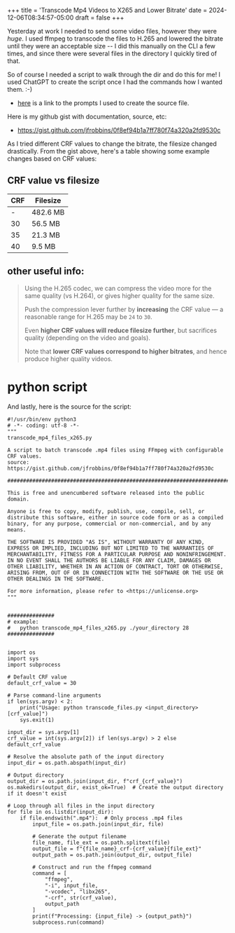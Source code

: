 +++
title = 'Transcode Mp4 Videos to X265 and Lower Bitrate'
date = 2024-12-06T08:34:57-05:00
draft = false
+++

Yesterday at work I needed to send some video files, however they were _huge_. 
I used ffmpeg to transcode the files to H.265 and lowered the bitrate until they were an acceptable size -- 
I did this manually on the CLI a few times, and since there were several files in the directory I quickly tired of that.

So of course I needed a script to walk through the dir and do this for me!
I used ChatGPT to create the script once I had the commands how I wanted them. :-)
- [here](https://chatgpt.com/share/6752fc65-1f94-8009-9c93-755aa0bf5407) is a link to the prompts I used to create the source file.

Here is my github gist with documentation, source, etc:
- https://gist.github.com/jfrobbins/0f8ef94b1a7ff780f74a320a2fd9530c

As I tried different CRF values to change the bitrate, the filesize changed drastically.
From the gist above, here's a table showing some example changes based on CRF values:

## CRF value vs filesize
| CRF | Filesize |
| --- | ----- |
| -   | 482.6 MB |
| 30  |  56.5 MB |
| 35  |  21.3 MB |
| 40  |   9.5 MB |

## other useful info:

> Using the H.265 codec, we can compress the video more for the same quality (vs H.264), or gives higher quality for the same size. 
> 
> Push the compression lever further by **increasing** the CRF value — a reasonable range for H.265 may be `24` to `30`.   
> 
> Even **higher CRF values will reduce filesize further**, but sacrifices quality (depending on the video and goals).
> 
> Note that **lower CRF values correspond to higher bitrates**, and hence produce higher quality videos.

# python script

And lastly, here is the source for the script:

```
#!/usr/bin/env python3
# -*- coding: utf-8 -*-
"""
transcode_mp4_files_x265.py

A script to batch transcode .mp4 files using FFmpeg with configurable CRF values.
source: https://gist.github.com/jfrobbins/0f8ef94b1a7ff780f74a320a2fd9530c

############################################################################

This is free and unencumbered software released into the public domain.

Anyone is free to copy, modify, publish, use, compile, sell, or
distribute this software, either in source code form or as a compiled
binary, for any purpose, commercial or non-commercial, and by any
means.

THE SOFTWARE IS PROVIDED "AS IS", WITHOUT WARRANTY OF ANY KIND,
EXPRESS OR IMPLIED, INCLUDING BUT NOT LIMITED TO THE WARRANTIES OF
MERCHANTABILITY, FITNESS FOR A PARTICULAR PURPOSE AND NONINFRINGEMENT.
IN NO EVENT SHALL THE AUTHORS BE LIABLE FOR ANY CLAIM, DAMAGES OR
OTHER LIABILITY, WHETHER IN AN ACTION OF CONTRACT, TORT OR OTHERWISE,
ARISING FROM, OUT OF OR IN CONNECTION WITH THE SOFTWARE OR THE USE OR
OTHER DEALINGS IN THE SOFTWARE.

For more information, please refer to <https://unlicense.org>
"""


###############
# example:
#   python transcode_mp4_files_x265.py ./your_directory 28
###############


import os
import sys
import subprocess

# Default CRF value
default_crf_value = 30

# Parse command-line arguments
if len(sys.argv) < 2:
    print("Usage: python transcode_files.py <input_directory> [crf_value]")
    sys.exit(1)

input_dir = sys.argv[1]
crf_value = int(sys.argv[2]) if len(sys.argv) > 2 else default_crf_value

# Resolve the absolute path of the input directory
input_dir = os.path.abspath(input_dir)

# Output directory
output_dir = os.path.join(input_dir, f"crf_{crf_value}")
os.makedirs(output_dir, exist_ok=True)  # Create the output directory if it doesn't exist

# Loop through all files in the input directory
for file in os.listdir(input_dir):
    if file.endswith(".mp4"):  # Only process .mp4 files
        input_file = os.path.join(input_dir, file)

        # Generate the output filename
        file_name, file_ext = os.path.splitext(file)
        output_file = f"{file_name}_crf-{crf_value}{file_ext}"
        output_path = os.path.join(output_dir, output_file)

        # Construct and run the ffmpeg command
        command = [
            "ffmpeg",
            "-i", input_file,
            "-vcodec", "libx265",
            "-crf", str(crf_value),
            output_path
        ]
        print(f"Processing: {input_file} -> {output_path}")
        subprocess.run(command)

```



